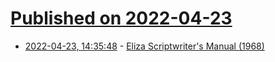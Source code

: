 # [Published on 2022-04-23](index.md)

* [2022-04-23, 14:35:48](https://news.ycombinator.com/item?id=31134629) - [Eliza Scriptwriter's Manual (1968)](https://www.computerhistory.org/collections/catalog/102683842)

